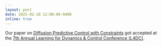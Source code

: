 ```yaml
---
layout: post
date: 2025-02-28 12:00:00-0400
inline: true
---
```


Our paper on [Diffusion Predictive Control with Constraints](https://arxiv.org/abs/2412.09342) got accepted at the [7th Annual Learning for Dynamics & Control Conference (L4DC)](https://sites.google.com/umich.edu/l4dc2025/).
